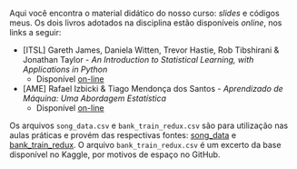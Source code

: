 Aqui você encontra o material didático do nosso curso: *slides* e códigos meus. Os dois livros adotados na disciplina estão disponíveis *online*, nos links a seguir:
- [ITSL] Gareth James, Daniela Witten, Trevor Hastie, Rob Tibshirani & Jonathan Taylor - *An Introduction to Statistical Learning, with Applications in Python*
  * Disponível [on-line](https://www.statlearning.com/)
- [AME] Rafael Izbicki & Tiago Mendonça dos Santos - *Aprendizado de Máquina: Uma Abordagem Estatística*
  * Disponível [on-line](https://rafaelizbicki.com/ame/)

Os arquivos `song_data.csv` e `bank_train_redux.csv` são para utilização nas aulas práticas e provém das respectivas fontes: [song_data](https://www.kaggle.com/competitions/santander-customer-transaction-prediction/) e [bank_train_redux](https://www.kaggle.com/datasets/yasserh/song-popularity-dataset/). O arquivo `bank_train_redux.csv` é um excerto da base disponível no Kaggle, por motivos de espaço no GitHub.
